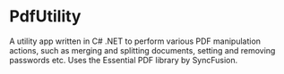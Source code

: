 # PdfUtility
A utility app written in C# .NET to perform various PDF manipulation actions, such as merging and splitting documents, setting and removing passwords etc. Uses the Essential PDF library by SyncFusion.
